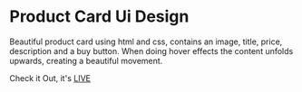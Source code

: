 # Product Card Ui Design

Beautiful product card using html and css, contains an image, title, price, description and a buy button. When doing hover effects the content unfolds upwards, creating a beautiful movement.

Check it Out, it's [LIVE]()